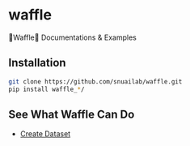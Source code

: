 # waffle
🧇Waffle🧇 Documentations &amp; Examples

## Installation

```bash
git clone https://github.com/snuailab/waffle.git
pip install waffle_*/
```

## See What Waffle Can Do
- [Create Dataset](examples/create_dataset.ipynb)

